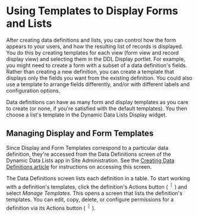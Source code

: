 # Using Templates to Display Forms and Lists

After creating data definitions and lists, you can control how the form appears
to your users, and how the resulting list of records is displayed. You do this
by creating templates for each view (form view and record display view) and
selecting them in the DDL Display portlet. For example, you might need to create 
a form with a subset of a data definition's fields. Rather than creating a new 
definition, you can create a template that displays only the fields you want 
from the existing definition. You could also use a template to arrange fields 
differently, and/or with different labels and configuration options. 

Data definitions can have as many form and display templates as you care to
create (or none, if you're satisfied with the default templates). You then 
choose a list's template in the Dynamic Data Lists Display widget. 

## Managing Display and Form Templates

Since Display and Form Templates correspond to a particular data definition, 
they're accessed from the Data Definitions screen of the Dynamic Data Lists app 
in Site Administration. See the 
[Creating Data Definitions article](liferay.com) 
for instructions on accessing this screen. 

The Data Definitions screen lists each definition in a table. To start working 
with a definition's templates, click the definition's Actions button 
(![Actions](../../../images/icon-actions.png)) 
and select *Manage Templates*. This opens a screen that lists the definition's 
templates. You can edit, copy, delete, or configure permissions for a 
definition via its Actions button 
(![Actions](../../../images/icon-actions.png)). 

